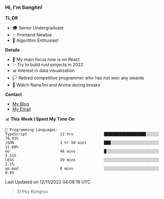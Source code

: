 ### Hi, I'm Songhn!

**TL;DR**

- 🎓 Senior Undergraduate
- ✨ Frontend Newbie
- 🎈 Algorithm Enthusiast

**Details**

- 🎯 My main focus now is on React
- ✨ Try to build rust projects in 2022
- 📊 Interest in data visualization
- 🏳️ Retired competitive programmer who has not won any awards
- 🍵 Watch Nana7mi and Anime during breaks

**Contact**
- [My Blog](https://blog.songhn.com)
- [My Email](mailto:songhn233@gmail.com)

<!--START_SECTION:waka-->
📊 **This Week I Spent My Time On** 

```text
💬 Programming Languages: 
TypeScript               12 hrs              ███████████████████░░░░░░   78.93% 
JSON                     1 hr 50 mins        ███░░░░░░░░░░░░░░░░░░░░░░   12.08% 
Go                       46 mins             █░░░░░░░░░░░░░░░░░░░░░░░░   5.11% 
LESS                     19 mins             ░░░░░░░░░░░░░░░░░░░░░░░░░   2.1% 
go.mod                   8 mins              ░░░░░░░░░░░░░░░░░░░░░░░░░   0.9%

```


 Last Updated on 12/11/2022 04:08:19 UTC
<!--END_SECTION:waka-->

> El Psy Kongroo
